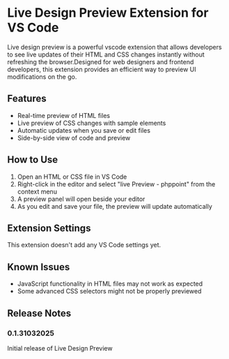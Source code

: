# Live Design Preview Extension for VS Code
Live design preview is a powerful vscode extension that allows developers to see live updates of their HTML and CSS changes instantly without refreshing the browser.Designed for web designers and frontend developers, this extension provides an efficient way to preview UI modifications on the go.

## Features

- Real-time preview of HTML files
- Live preview of CSS changes with sample elements
- Automatic updates when you save or edit files
- Side-by-side view of code and preview

## How to Use

1. Open an HTML or CSS file in VS Code
2. Right-click in the editor and select "live Preview - phppoint" from the context menu
3. A preview panel will open beside your editor
4. As you edit and save your file, the preview will update automatically

## Extension Settings

This extension doesn't add any VS Code settings yet.

## Known Issues

- JavaScript functionality in HTML files may not work as expected
- Some advanced CSS selectors might not be properly previewed

## Release Notes

### 0.1.31032025

Initial release of Live Design Preview


